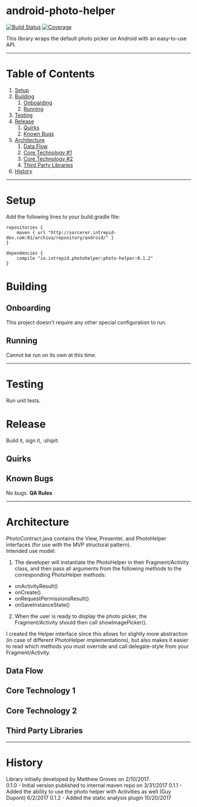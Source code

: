 # android-photo-helper

[![Build Status](https://ci.intrepid.io/buildStatus/icon?job=photo-helper-android)](https://ci.intrepid.io/job/photo-helper-android/)
[![Coverage](http://ci.intrepid.io:9913/jenkins/cobertura/hoto-helper-android/)](https://ci.intrepid.io/job/photo-helper-android/cobertura/)

This library wraps the default photo picker on Android with an easy-to-use API.
___
# Table of Contents

1. [Setup](#setup)
2. [Building](#building)
	1. [Onboarding](#onboarding)
	2. [Running](#running)
3. [Testing](#testing)
4. [Release](#release)
	1. [Quirks](#quirks)
	2. [Known Bugs](#known-bugs)
5. [Architecture](#architecture)
	1. [Data Flow](#data-flow)
	2. [Core Technology #1](#core-technology-1)
	3. [Core Technology #2](#core-technology-2)
	4. [Third Party Libraries](#third-party-libraries)
6. [History](#history)

___
# Setup
Add the following lines to your build.gradle file:
```
repositories {
    maven { url "http://sorcerer.intrepid-dev.com:81/archiva/repository/android/" }
}

dependencies {
    compile "io.intrepid.photohelper:photo-helper:0.1.2"
}
```

# Building
## Onboarding
This project doesn't require any other special configuration to run.

## Running
Cannot be run on its own at this time.
___

# Testing
Run unit tests.

# Release
Build it, sign it, :shipit:

## Quirks

## Known Bugs
No bugs. **QA Rules**
___

# Architecture
PhotoContract.java contains the View, Presenter, and PhotoHelper interfaces (for use with the MVP structural pattern).<br/>
Intended use model:

1. The developer will instantiate the PhotoHelper in their Fragment/Activity class, and then pass all arguments from the following methods to the corresponding PhotoHelper methods:

 - onActivityResult()
 - onCreate()
 - onRequestPermissionsResult()
 - onSaveInstanceState()

2. When the user is ready to display the photo picker, the Fragment/Activity should then call showImagePicker().

I created the Helper interface since this allows for slightly more abstraction (in case of different PhotoHelper implementations), but also makes it easier to read which methods you must override and call delegate-style from your Fragment/Activity.

## Data Flow
## Core Technology 1
## Core Technology 2
## Third Party Libraries
___

# History
Library initially developed by Matthew Groves on 2/10/2017.
<br>
0.1.0 - Initial version published to internal maven repo on 3/31/2017
0.1.1 - Added the ability to use the photo helper with Activities as well (Guy Dupont) 6/2/2017
0.1.2 - Added the static analysis plugin 10/20/2017